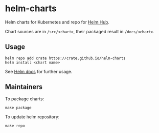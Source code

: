 # helm-charts
Helm charts for Kubernetes and repo for [Helm Hub](https://github.com/helm/hub).

Chart sources are in `/src/<chart>`, their packaged result in `/docs/<chart>`.

## Usage

```
helm repo add crate https://crate.github.io/helm-charts
helm install <chart name>
```

See [Helm docs](https://helm.sh/docs/helm) for further usage.

## Maintainers

To package charts:
```
make package
```

To update helm repository:
```
make repo
```
